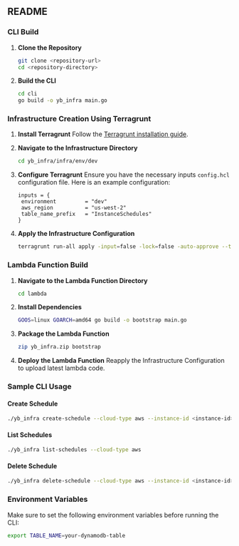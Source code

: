 ## README

### CLI Build

1. **Clone the Repository**
   ```sh
   git clone <repository-url>
   cd <repository-directory>
   ```

2. **Build the CLI**
   ```sh
   cd cli
   go build -o yb_infra main.go
   ```

### Infrastructure Creation Using Terragrunt

1. **Install Terragrunt**
   Follow the [Terragrunt installation guide](https://terragrunt.gruntwork.io/docs/getting-started/install/).

2. **Navigate to the Infrastructure Directory**
   ```sh
   cd yb_infra/infra/env/dev
   ```

3. **Configure Terragrunt**
   Ensure you have the necessary inputs `config.hcl` configuration file. Here is an example configuration:
   ```hcl
   inputs = {
    environment         = "dev"
    aws_region          = "us-west-2"
    table_name_prefix   = "InstanceSchedules"
   }
   ```

4. **Apply the Infrastructure Configuration**
   ```sh
   terragrunt run-all apply -input=false -lock=false -auto-approve --terragrunt-non-interactive
   ```

### Lambda Function Build

1. **Navigate to the Lambda Function Directory**
   ```sh
   cd lambda
   ```

2. **Install Dependencies**
   ```sh
   GOOS=linux GOARCH=amd64 go build -o bootstrap main.go
   ```

3. **Package the Lambda Function**
   ```sh
   zip yb_infra.zip bootstrap
   ```

4. **Deploy the Lambda Function**
   Reapply the Infrastructure Configuration to upload latest lambda code.

### Sample CLI Usage

#### Create Schedule

```sh
./yb_infra create-schedule --cloud-type aws --instance-id <instance-id> --start-time "08:00" --stop-time "20:00" --timezone "IST" --aws-region "us-west-2" --friendly-name "MyInstance"
```

#### List Schedules

```sh
./yb_infra list-schedules --cloud-type aws
```

#### Delete Schedule

```sh
./yb_infra delete-schedule --cloud-type aws --instance-id <instance-id>
```

### Environment Variables

Make sure to set the following environment variables before running the CLI:

```sh
export TABLE_NAME=your-dynamodb-table
```